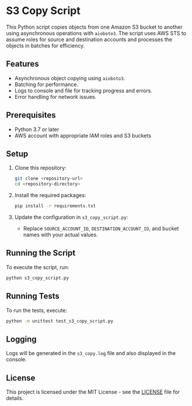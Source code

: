# S3 Copy Script

This Python script copies objects from one Amazon S3 bucket to another using asynchronous operations with `aioboto3`. The script uses AWS STS to assume roles for source and destination accounts and processes the objects in batches for efficiency.

## Features
- Asynchronous object copying using `aioboto3`.
- Batching for performance.
- Logs to console and file for tracking progress and errors.
- Error handling for network issues.

## Prerequisites
- Python 3.7 or later
- AWS account with appropriate IAM roles and S3 buckets

## Setup

1. Clone this repository:
   ```bash
   git clone <repository-url>
   cd <repository-directory>
   ```

2. Install the required packages:
   ```bash
   pip install -r requirements.txt
   ```

3. Update the configuration in `s3_copy_script.py`:
   - Replace `SOURCE_ACCOUNT_ID`, `DESTINATION_ACCOUNT_ID`, and bucket names with your actual values.

## Running the Script
To execute the script, run:
```bash
python s3_copy_script.py
```

## Running Tests
To run the tests, execute:
```bash
python -m unittest test_s3_copy_script.py
```

## Logging
Logs will be generated in the `s3_copy.log` file and also displayed in the console.

## License
This project is licensed under the MIT License - see the [LICENSE](LICENSE) file for details.
